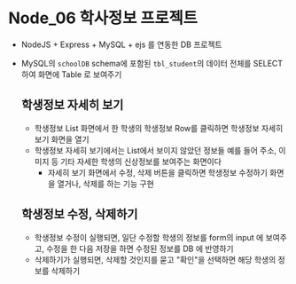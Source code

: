 # Node_06 학사정보 프로젝트

- NodeJS + Express + MySQL + ejs 를 연동한 DB 프로젝트
- MySQL의 `schoolDB` schema에 포함된 `tbl_student`의
  데이터 전체를 SELECT 하여 화면에 Table 로 보여주기

  ## 학생정보 자세히 보기

  - 학생정보 List 화면에서 한 학생의 학생정보 Row를 클릭하면
    학생정보 자세히 보기 화면을 열기
  - 학생정보 자세히 보기에서는 List에서 보이지 않았던 정보들
    예를 들어 주소, 이미지 등 기타 자세한 학생의 신상정보를 보여주는
    화면이다
    - 자세히 보기 화면에서 수정, 삭제 버튼을 클릭하면 학생정보
      수정하기 화면을 열거나, 삭제를 하는 기능 구현

  ## 학생정보 수정, 삭제하기

  - 학생정보 수정이 실행되면, 일단 수정할 학생의 정보를 form의
    input 에 보여주고, 수정을 한 다음 저장을 하면 수정된 정보를 DB
    에 반영하기
  - 삭제하기가 실행되면, 삭제할 것인지를 묻고 "확인"을 선택하면
    해당 학생의 정보를 삭제하기
